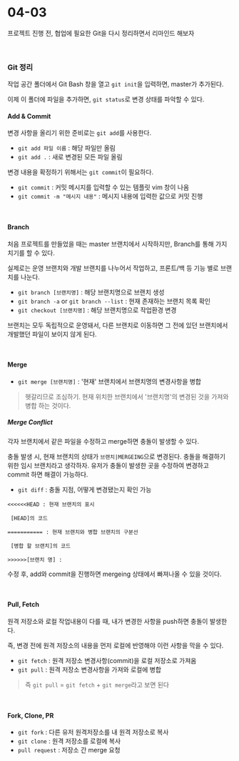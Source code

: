 # 04-03

프로젝트 진행 전, 협업에 필요한 Git을 다시 정리하면서 리마인드 해보자

<br>

### Git 정리

작업 공간 폴더에서 Git Bash 창을 열고 `git init`을 입력하면, master가 추가된다.

이제 이 폴더에 파일을 추가하면, `git status`로 변경 상태를 파악할 수 있다.

#### Add & Commit

변경 사항을 올리기 위한 준비로는 `git add`를 사용한다.

- `git add 파일 이름` : 해당 파일만 올림
- `git add .` : 새로 변경된 모든 파일 올림

변경 내용을 확정하기 위해서는 `git commit`이 필요하다.

- `git commit` : 커밋 메시지를 입력할 수 있는 템플릿 vim 창이 나옴
- `git commit -m "메시지 내용"` : 메시지 내용에 입력한 값으로 커밋 진행

<br>

#### Branch

처음 프로젝트를 만들었을 때는 master 브랜치에서 시작하지만, Branch를 통해 가지치기를 할 수 있다.

실제로는 운영 브랜치와 개발 브랜치를 나누어서 작업하고, 프론트/백 등 기능 별로 브랜치를 나눈다.

- `git branch [브랜치명]` : 해당 브랜치명으로 브랜치 생성
- `git branch -a` or `git branch --list` : 현재 존재하는 브랜치 목록 확인
- `git checkout [브랜치명]` : 해당 브랜치명으로 작업환경 변경

브랜치는 모두 독립적으로 운영돼서, 다른 브랜치로 이동하면 그 전에 있던 브랜치에서 개발했던 파일이 보이지 않게 된다.

<br>

#### Merge

- `git merge [브랜치명]` : '현재' 브랜치에서 브랜치명의 변경사항을 병합

> 헷갈리므로 조심하기. 현재 위치한 브랜치에서 '브랜치명'의 변경된 것을 가져와 병합 하는 것이다.

##### Merge Conflict

각자 브랜치에서 같은 파일을 수정하고 merge하면 충돌이 발생할 수 있다.

충돌 발생 시, 현재 브랜치의 상태가 `브랜치|MERGEING`으로 변경된다. 충돌을 해결하기 위한 임시 브랜치라고 생각하자. 유저가 충돌이 발생한 곳을 수정하여 변경하고 commit 하면 해결이 가능하다.

- `git diff` : 충돌 지점, 어떻게 변경됐는지 확인 가능

```
<<<<<<HEAD : 현재 브랜치의 표시

 [HEAD]의 코드

=========== : 현재 브랜치와 병합 브랜치의 구분선

 [병합 할 브랜치]의 코드

>>>>>>[브랜치 명] : 
```

수정 후, add와 commit을 진행하면 mergeing 상태에서 빠져나올 수 있을 것이다.

<br>

#### Pull, Fetch

원격 저장소와 로컬 작업내용이 다를 때, 내가 변경한 사항을 push하면 충돌이 발생한다.

즉, 변경 전에 원격 저장소의 내용을 먼저 로컬에 반영해야 이런 사항을 막을 수 있다.

- `git fetch` : 원격 저장소 변경사항(commit)을 로컬 저장소로 가져옴
- `git pull` : 원격 저장소 변경사항을 가져와 로컬에 병합

> 즉 `git pull` = `git fetch` + `git merge`라고 보면 된다

<br>

#### Fork, Clone, PR

- `git fork` : 다른 유저 원격저장소를 내 원격 저장소로 복사
- `git clone` : 원격 저장소를 로컬에 복사
- `pull request` : 저장소 간 merge 요청

